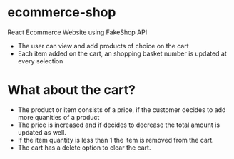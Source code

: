 # ecommerce-shop
React Ecommerce Website using FakeShop API

- The user can view and add products of choice on the cart
- Each item added on the cart, an shopping basket number is updated at every selection

# What about the cart?
- The product or item consists of a price, if the customer decides to add more quanities of a product
- The price is increased and if decides to decrease the total amount is updated as well.
- If the item quantity is less than 1 the item is removed from the cart.
- The cart has a delete option to clear the cart.
